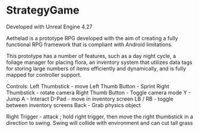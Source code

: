 # StrategyGame

Developed with Unreal Engine 4.27

Aethelad is a prototype RPG developed with the aim of creating a fully functional RPG framework that is compliant with Android limitations.

This prototype has a number of features, such as a day night cycle, a foliage manager for placing flora, an inventory system that utilizes data tags for storing large numbers of items efficiently and dynamically, and is fully mapped for controller support.

Controls:
Left Thumbstick - move
Left Thumb Button - Sprint
Right Thumbstick - rotate camera
Right Thumb Button - Toggle camera mode
Y - Jump
A - Interact
D-Pad - move in inventory screen
LB / RB - toggle between inventory screens
Back - Grab physics object

Right Trigger - attack ; hold right trigger, then move the right thumbstick in a direction to swing. Swing will collide with environment and can cut tall grass
